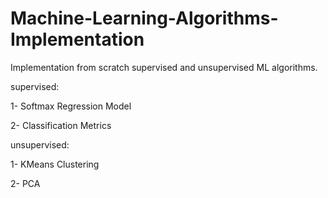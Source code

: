 # Machine-Learning-Algorithms-Implementation
Implementation from scratch supervised and unsupervised ML algorithms.

supervised:

1- Softmax Regression Model

2- Classification Metrics

unsupervised:

1- KMeans Clustering

2- PCA
